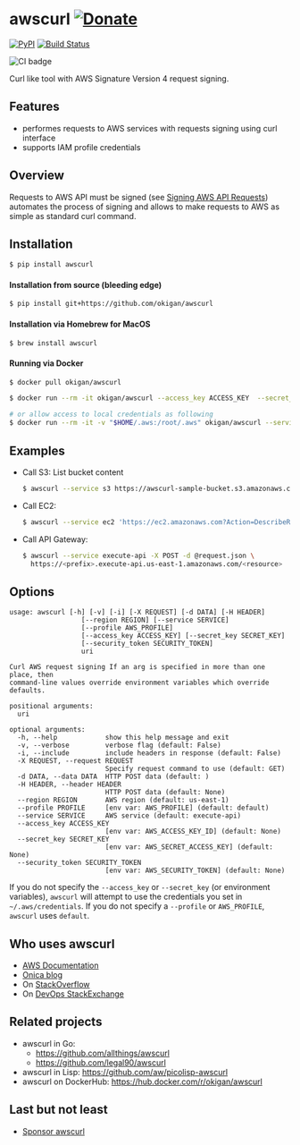 # awscurl [![Donate](https://img.shields.io/badge/donate-paypal-orange.svg?style=flat-square)](https://paypal.me/okigan)

[![PyPI](https://img.shields.io/pypi/v/awscurl.svg)](https://pypi.python.org/pypi/awscurl)
[![Build Status](https://travis-ci.org/okigan/awscurl.svg?branch=master)](https://travis-ci.org/okigan/awscurl)

![CI badge](https://github.com/okigan/awscurl/workflows/CI/badge.svg?branch=master)



Curl like tool with AWS Signature Version 4 request signing.

## Features
  * performes requests to AWS services with requests signing using curl interface
  * supports IAM profile credentials


## Overview
Requests to AWS API must be signed (see [Signing AWS API Requests](http://docs.aws.amazon.com/general/latest/gr/signing_aws_api_requests.html))
automates the process of signing and allows to make requests to AWS as simple as standard curl command.


## Installation
  ```sh
  $ pip install awscurl
  ```
  
#### Installation from source (bleeding edge)
  ```sh
  $ pip install git+https://github.com/okigan/awscurl
  ```

#### Installation via Homebrew for MacOS
  ```sh
  $ brew install awscurl
  ```

#### Running via Docker
  ```sh
  $ docker pull okigan/awscurl

  $ docker run --rm -it okigan/awscurl --access_key ACCESS_KEY  --secret_key SECRET_KEY --service s3 s3://...

  # or allow access to local credentials as following
  $ docker run --rm -it -v "$HOME/.aws:/root/.aws" okigan/awscurl --service s3 s3://...
  ```

## Examples
* Call S3:
 List bucket content
  ```sh
  $ awscurl --service s3 https://awscurl-sample-bucket.s3.amazonaws.com
  ```

* Call EC2:
  ```sh
  $ awscurl --service ec2 'https://ec2.amazonaws.com?Action=DescribeRegions&Version=2013-10-15'
  ```

* Call API Gateway:
  ```sh
  $ awscurl --service execute-api -X POST -d @request.json \
    https://<prefix>.execute-api.us-east-1.amazonaws.com/<resource>
  ```

## Options
```
usage: awscurl [-h] [-v] [-i] [-X REQUEST] [-d DATA] [-H HEADER]
                  [--region REGION] [--service SERVICE]
                  [--profile AWS_PROFILE]
                  [--access_key ACCESS_KEY] [--secret_key SECRET_KEY]
                  [--security_token SECURITY_TOKEN]
                  uri

Curl AWS request signing If an arg is specified in more than one place, then
command-line values override environment variables which override defaults.

positional arguments:
  uri

optional arguments:
  -h, --help            show this help message and exit
  -v, --verbose         verbose flag (default: False)
  -i, --include         include headers in response (default: False)
  -X REQUEST, --request REQUEST
                        Specify request command to use (default: GET)
  -d DATA, --data DATA  HTTP POST data (default: )
  -H HEADER, --header HEADER
                        HTTP POST data (default: None)
  --region REGION       AWS region (default: us-east-1)
  --profile PROFILE     [env var: AWS_PROFILE] (default: default)
  --service SERVICE     AWS service (default: execute-api)
  --access_key ACCESS_KEY
                        [env var: AWS_ACCESS_KEY_ID] (default: None)
  --secret_key SECRET_KEY
                        [env var: AWS_SECRET_ACCESS_KEY] (default: None)
  --security_token SECURITY_TOKEN
                        [env var: AWS_SECURITY_TOKEN] (default: None)

```

If you do not specify the `--access_key` or `--secret_key`
(or environment variables), `awscurl` will attempt to use
the credentials you set in `~/.aws/credentials`. If you
do not specify a `--profile` or `AWS_PROFILE`, `awscurl`
uses `default`.


## Who uses awscurl
  * [AWS Documentation](https://docs.aws.amazon.com/apigateway/latest/developerguide/apigateway-how-to-call-websocket-api-connections.html)
  * [Onica blog](https://onica.com/blog/how-to/how-to-kibana-default-index-pattern/)
  * On [StackOverflow](https://stackoverflow.com/search?q=awscurl)
  * On [DevOps StackExchange](https://devops.stackexchange.com/search?q=awscurl)

## Related projects
  * awscurl in Go:
    * https://github.com/allthings/awscurl
    * https://github.com/legal90/awscurl
  * awscurl in Lisp: https://github.com/aw/picolisp-awscurl
  * awscurl on DockerHub: https://hub.docker.com/r/okigan/awscurl

## Last but not least
  * [Sponsor awscurl](https://github.com/sponsors/okigan)
